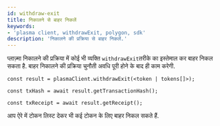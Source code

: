 ```yaml
---
id: withdraw-exit
title: निकालने से बाहर निकलें
keywords:
- 'plasma client, withdrawExit, polygon, sdk'
description: 'निकालने की प्रक्रिया से बाहर निकलें.'
---
```


प्लाज़्मा निकालने की प्रक्रिया में कोई भी व्यक्ति `withdrawExit`तरीके का इस्तेमाल कर बाहर निकल सकता है. बाहर निकालने की प्रक्रिया चुनौती अवधि पूरी होने के बाद ही काम करेगी.

```
const result = plasmaClient.withdrawExit(<token | tokens[]>);

const txHash = await result.getTransactionHash();

const txReceipt = await result.getReceipt();

```

आप ऐरे में टोकन लिस्ट देकर भी कई टोकन के लिए बाहर निकल सकते हैं.
